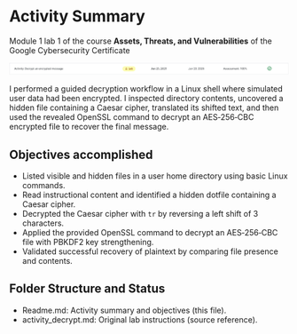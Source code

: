 # Activity Summary 

Module 1 lab 1 of the course **Assets, Threats, and Vulnerabilities** of the Google Cybersecurity Certificate

![alt text](ActivityResult.png)

I performed a guided decryption workflow in a Linux shell where simulated user data had been encrypted. I inspected directory contents, uncovered a hidden file containing a Caesar cipher, translated its shifted text, and then used the revealed OpenSSL command to decrypt an AES‑256‑CBC encrypted file to recover the final message.

## Objectives accomplished

- Listed visible and hidden files in a user home directory using basic Linux commands.
- Read instructional content and identified a hidden dotfile containing a Caesar cipher.
- Decrypted the Caesar cipher with `tr` by reversing a left shift of 3 characters.
- Applied the provided OpenSSL command to decrypt an AES‑256‑CBC file with PBKDF2 key strengthening.
- Validated successful recovery of plaintext by comparing file presence and contents.

## Folder Structure and Status

- Readme.md: Activity summary and objectives (this file).
- activity_decrypt.md: Original lab instructions (source reference).


